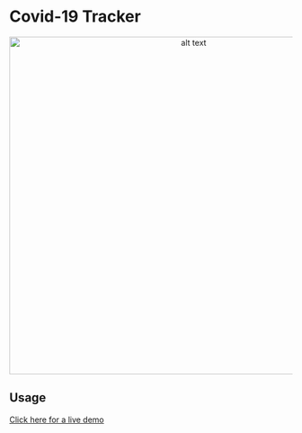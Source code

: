 # Covid-19 Tracker
<p align="center">
  <img src="https://i.ibb.co/tCnfbxJ/app.png" alt="alt text" width="640" height="600">
</p>


## Usage
[Click here for a live demo](https://jonathanmorag.github.io/covid-19-tracker/)
